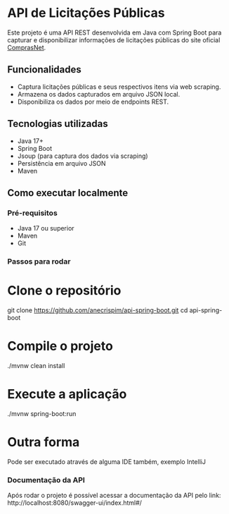 # API de Licitações Públicas

Este projeto é uma API REST desenvolvida em Java com Spring Boot para capturar e disponibilizar informações de licitações públicas do site oficial [ComprasNet](http://comprasnet.gov.br/ConsultaLicitacoes/ConsLicitacaoDia.asp).

## Funcionalidades

- Captura licitações públicas e seus respectivos itens via web scraping.
- Armazena os dados capturados em arquivo JSON local.
- Disponibiliza os dados por meio de endpoints REST.
  
## Tecnologias utilizadas

- Java 17+
- Spring Boot
- Jsoup (para captura dos dados via scraping)
- Persistência em arquivo JSON
- Maven

## Como executar localmente

### Pré-requisitos

- Java 17 ou superior
- Maven
- Git

### Passos para rodar

# Clone o repositório
git clone https://github.com/anecrispim/api-spring-boot.git
cd api-spring-boot

# Compile o projeto
./mvnw clean install

# Execute a aplicação
./mvnw spring-boot:run

# Outra forma
Pode ser executado através de alguma IDE também, exemplo IntelliJ

### Documentação da API
Após rodar o projeto é possível acessar a documentação da API pelo link: http://localhost:8080/swagger-ui/index.html#/
